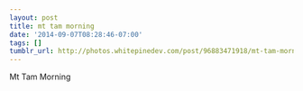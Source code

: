 ```yaml
---
layout: post
title: mt tam morning
date: '2014-09-07T08:28:46-07:00'
tags: []
tumblr_url: http://photos.whitepinedev.com/post/96883471918/mt-tam-morning
---
```

Mt Tam Morning
